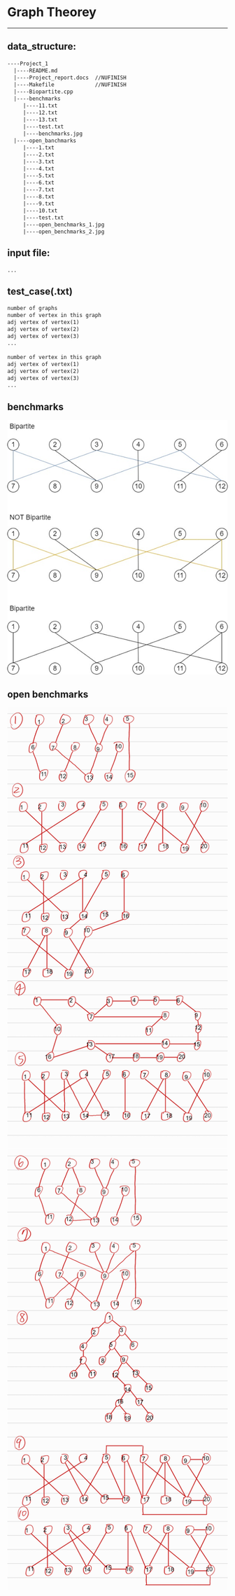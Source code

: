 # Graph Theorey
---
## data_structure:
```
----Project_1
  |----README.md
  |----Project_report.docs  //NUFINISH
  |----Makefile             //NUFINISH
  |----Biopartite.cpp
  |----benchmarks
     |----11.txt
     |----12.txt
     |----13.txt
     |----test.txt
     |----benchmarks.jpg
  |----open_banchmarks
     |----1.txt
     |----2.txt
     |----3.txt
     |----4.txt
     |----5.txt
     |----6.txt
     |----7.txt
     |----8.txt
     |----9.txt
     |----10.txt
     |----test.txt
     |----open_benchmarks_1.jpg
     |----open_benchmarks_2.jpg
```
## input file:
```
...
```

## test_case(.txt)
```
number of graphs
number of vertex in this graph
adj vertex of vertex(1)
adj vertex of vertex(2)
adj vertex of vertex(3)
...

number of vertex in this graph
adj vertex of vertex(1)
adj vertex of vertex(2)
adj vertex of vertex(3)
...
```

## benchmarks
![image](benchmarks/benchmarks.jpg)

## open benchmarks
![image](open_benchmarks/open_benchmarks_1.jpg)
![image](open_benchmarks/open_benchmarks_2.jpg)
